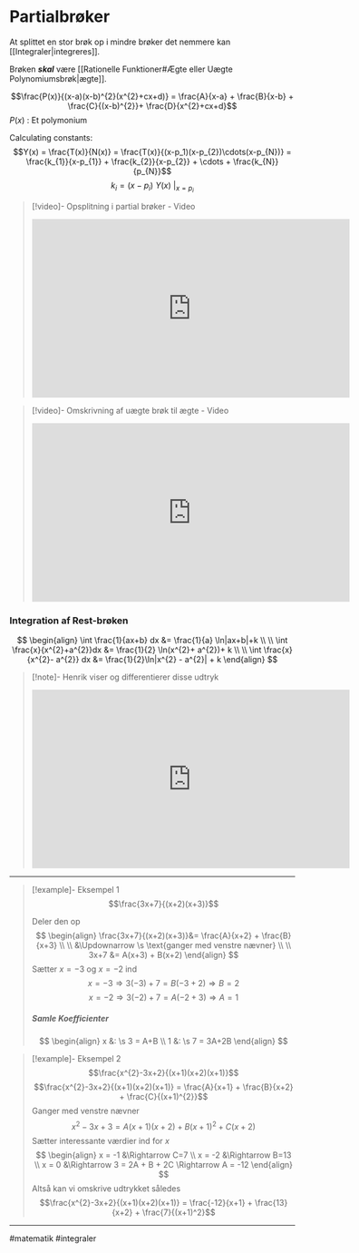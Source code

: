 # Partialbrøker
At splittet en stor brøk op i mindre brøker det nemmere kan [[Integraler|integreres]].

Brøken ***skal*** være [[Rationelle Funktioner#Ægte eller Uægte Polynomiumsbrøk|ægte]].

$$\frac{P(x)}{(x-a)(x-b)^{2}(x^{2}+cx+d)} = \frac{A}{x-a} + \frac{B}{x-b} + \frac{C}{(x-b)^{2}}+ \frac{D}{x^{2}+cx+d}$$
$P(x)$ : Et polymonium

Calculating constants:
$$Y(x) = \frac{T(x)}{N(x)} = \frac{T(x)}{(x-p_1)(x-p_{2})\cdots(x-p_{N})} = \frac{k_{1}}{x-p_{1}} + \frac{k_{2}}{x-p_{2}} + \cdots + \frac{k_{N}}{p_{N}}$$
$$k_{i} = (x-p_{i})\ Y(x)\ |_{x=p_{i}}$$

>[!video]- Opsplitning i partial brøker - Video
><iframe width="560" height="315" src="https://www.youtube.com/embed/dDjz_PXA_6k" title="YouTube video player" frameborder="0" allow="accelerometer; autoplay; clipboard-write; encrypted-media; gyroscope; picture-in-picture" allowfullscreen></iframe>

>[!video]- Omskrivning af uægte brøk til ægte - Video
><iframe width="560" height="315" src="https://www.youtube.com/embed/acCslvFwbts" title="YouTube video player" frameborder="0" allow="accelerometer; autoplay; clipboard-write; encrypted-media; gyroscope; picture-in-picture" allowfullscreen></iframe>

### Integration af Rest-brøken
$$
\begin{align}
\int \frac{1}{ax+b} dx &= \frac{1}{a} \ln|ax+b|+k \\ \\
\int \frac{x}{x^{2}+a^{2}}dx &= \frac{1}{2} \ln(x^{2}+ a^{2})+ k \\ \\
\int \frac{x}{x^{2}- a^{2}} dx &= \frac{1}{2}\ln|x^{2} - a^{2}| + k
\end{align}
$$

>[!note]- Henrik viser og differentierer disse udtryk
><iframe width="560" height="315" src="https://www.youtube.com/embed/47PmQ5NJBnI" title="YouTube video player" frameborder="0" allow="accelerometer; autoplay; clipboard-write; encrypted-media; gyroscope; picture-in-picture" allowfullscreen></iframe>

---
 
>[!example]- Eksempel 1
>$$\frac{3x+7}{(x+2)(x+3)}$$
>
>Deler den op
>$$
>\begin{align}
>\frac{3x+7}{(x+2)(x+3)}&= \frac{A}{x+2} + \frac{B}{x+3} \\ \\
>&\Updownarrow \s \text{ganger med venstre nævner} \\ \\
>3x+7 &= A(x+3) + B(x+2)
>\end{align}
>$$
>Sætter $x=-3$ og $x=-2$ ind
>$$x=-3 \Rightarrow 3(-3) + 7=B(-3 + 2) \Rightarrow B = 2$$
>$$x=-2 \Rightarrow 3(-2) +7 =A(-2 + 3) \Rightarrow A = 1$$
>##### Samle Koefficienter
>$$
>\begin{align}
>x &: \s 3 = A+B \\
>1 &: \s 7 = 3A+2B
>\end{align}
>$$

>[!example]- Eksempel 2
>$$\frac{x^{2}-3x+2}{(x+1)(x+2)(x+1)}$$
>$$\frac{x^{2}-3x+2}{(x+1)(x+2)(x+1)} = \frac{A}{x+1} + \frac{B}{x+2} + \frac{C}{(x+1)^{2}}$$
>Ganger med venstre nævner
>$$x^{2}-3x+3 = A(x+1)(x+2) + B(x+1)^{2}+ C(x+2)$$
>Sætter interessante værdier ind for $x$
>$$
>\begin{align}
>x = -1 &\Rightarrow C=7 \\
>x = -2 &\Rightarrow B=13 \\
>x = 0 &\Rightarrow 3 = 2A + B + 2C \Rightarrow A = -12
>\end{align}
>$$
>Altså kan vi omskrive udtrykket således
>$$\frac{x^{2}-3x+2}{(x+1)(x+2)(x+1)} = \frac{-12}{x+1} + \frac{13}{x+2} + \frac{7}{(x+1)^2}$$

---
#matematik #integraler 
